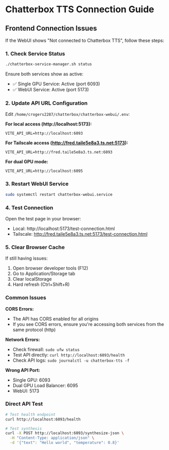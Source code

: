 # Chatterbox TTS Connection Guide

## Frontend Connection Issues

If the WebUI shows "Not connected to Chatterbox TTS", follow these steps:

### 1. Check Service Status
```bash
./chatterbox-service-manager.sh status
```

Ensure both services show as active:
- ✅ Single GPU Service: Active (port 6093)
- ✅ WebUI Service: Active (port 5173)

### 2. Update API URL Configuration

Edit `/home/crogers2287/chatterbox/chatterbox-webui/.env`:

**For local access (http://localhost:5173):**
```
VITE_API_URL=http://localhost:6093
```

**For Tailscale access (http://fred.taile5e8a3.ts.net:5173):**
```
VITE_API_URL=http://fred.taile5e8a3.ts.net:6093
```

**For dual GPU mode:**
```
VITE_API_URL=http://localhost:6095
```

### 3. Restart WebUI Service
```bash
sudo systemctl restart chatterbox-webui.service
```

### 4. Test Connection
Open the test page in your browser:
- Local: http://localhost:5173/test-connection.html
- Tailscale: http://fred.taile5e8a3.ts.net:5173/test-connection.html

### 5. Clear Browser Cache
If still having issues:
1. Open browser developer tools (F12)
2. Go to Application/Storage tab
3. Clear localStorage
4. Hard refresh (Ctrl+Shift+R)

### Common Issues

**CORS Errors:**
- The API has CORS enabled for all origins
- If you see CORS errors, ensure you're accessing both services from the same protocol (http)

**Network Errors:**
- Check firewall: `sudo ufw status`
- Test API directly: `curl http://localhost:6093/health`
- Check API logs: `sudo journalctl -u chatterbox-tts -f`

**Wrong API Port:**
- Single GPU: 6093
- Dual GPU Load Balancer: 6095
- WebUI: 5173

### Direct API Test
```bash
# Test health endpoint
curl http://localhost:6093/health

# Test synthesis
curl -X POST http://localhost:6093/synthesize-json \
  -H "Content-Type: application/json" \
  -d '{"text": "Hello world", "temperature": 0.8}'
```